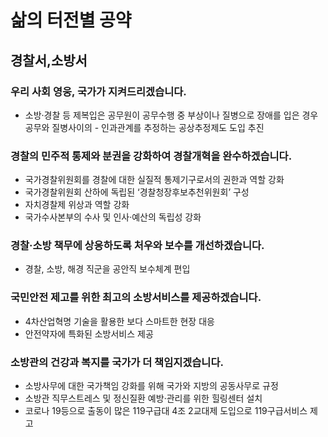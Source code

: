 # 삶의 터전별 공약

## 경찰서,소방서

### 우리 사회 영웅, 국가가 지켜드리겠습니다.
- 소방·경찰 등 제복입은 공무원이 공무수행 중 부상이나 질병으로 장애를 입은 경우 공무와 질병사이의 - 인과관계를 추정하는 공상추정제도 도입 추진

### 경찰의 민주적 통제와 분권을 강화하여 경찰개혁을 완수하겠습니다.
- 국가경찰위원회를 경찰에 대한 실질적 통제기구로서의 권한과 역할 강화
- 국가경찰위원회 산하에 독립된 ‘경찰청장후보추천위원회’ 구성
- 자치경찰제 위상과 역할 강화
- 국가수사본부의 수사 및 인사·예산의 독립성 강화

### 경찰·소방 책무에 상응하도록 처우와 보수를 개선하겠습니다.
- 경찰, 소방, 해경 직군을 공안직 보수체계 편입

### 국민안전 제고를 위한 최고의 소방서비스를 제공하겠습니다.
- 4차산업혁명 기술을 활용한 보다 스마트한 현장 대응
- 안전약자에 특화된 소방서비스 제공

### 소방관의 건강과 복지를 국가가 더 책임지겠습니다.
- 소방사무에 대한 국가책임 강화를 위해 국가와 지방의 공동사무로 규정
- 소방관 직무스트레스 및 정신질환 예방·관리를 위한 힐링센터 설치
- 코로나 19등으로 출동이 많은 119구급대 4조 2교대제 도입으로 119구급서비스 제고
 